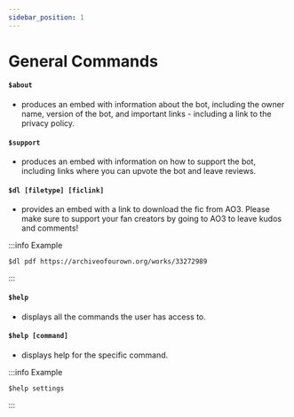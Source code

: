 ```yaml
---
sidebar_position: 1
---
```


# General Commands
#### `$about` ####
- produces an embed with information about the bot, including the owner name, version of the bot, and important links - including a link to the privacy policy.

#### `$support` ####
- produces an embed with information on how to support the bot, including links where you can upvote the bot and leave reviews.

#### `$dl [filetype] [ficlink]` ####
- provides an embed with a link to download the fic from AO3. Please make sure to support your fan creators by going to AO3 to leave kudos and comments!

:::info Example

`$dl pdf https://archiveofourown.org/works/33272989`

:::

#### `$help` ####
- displays all the commands the user has access to.

#### `$help [command]` ####
- displays help for the specific command.

:::info Example

`$help settings`

:::